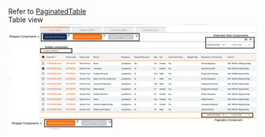 Refer to [PaginatedTable](../paginated-table/README.md)
<br>
Table view 
![image info](./table_components.png)